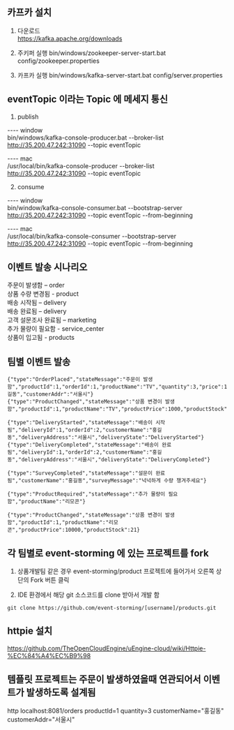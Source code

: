 ## 카프카 설치
1. 다운로드  
https://kafka.apache.org/downloads  

2. 주키퍼 실행
bin/windows/zookeeper-server-start.bat config/zookeeper.properties

3. 카프카 실행
bin/windows/kafka-server-start.bat config/server.properties

## eventTopic 이라는 Topic 에 메세지 통신

1. publish  

---- window   
bin/windows/kafka-console-producer.bat --broker-list http://35.200.47.242:31090 --topic eventTopic

---- mac  
/usr/local/bin/kafka-console-producer --broker-list http://35.200.47.242:31090 --topic eventTopic


2. consume  

---- window   
bin/window/kafka-console-consumer.bat --bootstrap-server http://35.200.47.242:31090 --topic eventTopic --from-beginning


---- mac  
/usr/local/bin/kafka-console-consumer --bootstrap-server http://35.200.47.242:31090 --topic eventTopic --from-beginning

## 이벤트 발송 시나리오


주문이 발생함 – order  
상품 수량 변경됨 - product  
배송 시작됨 – delivery  
배송 완료됨 – delivery  
고객 설문조사 완료됨 – marketing  
추가 물량이 필요함 - service_center  
상품이 입고됨 - products  


## 팀별 이벤트 발송

```
{"type":"OrderPlaced","stateMessage":"주문이 발생함","productId":1,"orderId":1,"productName":"TV","quantity":3,"price":1000,"customerName":"홍길동","customerAddr":"서울시"}
{"type":"ProductChanged","stateMessage":"상품 변경이 발생함","productId":1,"productName":"TV","productPrice":1000,"productStock":91}

{"type":"DeliveryStarted","stateMessage":"배송이 시작됨","deliveryId":1,"orderId":2,"customerName":"홍길동","deliveryAddress":"서울시","deliveryState":"DeliveryStarted"}
{"type":"DeliveryCompleted","stateMessage":"배송이 완료됨","deliveryId":1,"orderId":2,"customerName":"홍길동","deliveryAddress":"서울시","deliveryState":"DeliveryCompleted"}

{"type":"SurveyCompleted","stateMessage":"설문이 완료됨","customerName":"홍길동","surveyMessage":"넉넉하게 수량 챙겨주세요"}

{"type":"ProductRequired","stateMessage":"추가 물량이 필요함","productName":"리모콘"}

{"type":"ProductChanged","stateMessage":"상품 변경이 발생함","productId":1,"productName":"리모콘","productPrice":10000,"productStock":21}

```

## 각 팀별로 event-storming 에 있는 프로젝트를 fork

1. 상품개발팀 같은 경우 event-storming/product 프로젝트에 들어가서 오른쪽 상단의 Fork 버튼 클릭

2. IDE 환경에서 해당 git 소스코드를 clone 받아서 개발 함

```
git clone https://github.com/event-storming/[username]/products.git
```

## httpie 설치

https://github.com/TheOpenCloudEngine/uEngine-cloud/wiki/Httpie-%EC%84%A4%EC%B9%98



## 템플릿 프로젝트는 주문이 발생하였을때 연관되어서 이벤트가 발생하도록 설계됨

http localhost:8081/orders productId=1 quantity=3 customerName="홍길동" customerAddr="서울시"  

